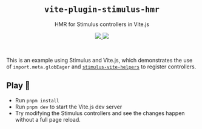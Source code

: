 <h2 align='center'><samp>vite-plugin-stimulus-hmr</samp></h2>

<p align='center'>HMR for Stimulus controllers in Vite.js</p>

<p align='center'>
  <a href='https://www.npmjs.com/package/vite-plugin-stimulus-hmr'>
    <img src='https://img.shields.io/npm/v/vite-plugin-stimulus-hmr?color=222&style=flat-square'>
  </a>
  <a href='https://github.com/ElMassimo/vite-plugin-stimulus-hmr/blob/main/LICENSE.txt'>
    <img src='https://img.shields.io/badge/license-MIT-blue.svg'>
  </a>
</p>

<br>

This is an example using Stimulus and Vite.js, which demonstrates the use of
`import.meta.globEager` and [`stimulus-vite-helpers`](https://github.com/ElMassimo/stimulus-vite-helpers) to register controllers.

## Play 🎸

- Run `pnpm install`
- Run `pnpm dev` to start the Vite.js dev server
- Try modifying the Stimulus controllers and see the changes happen without a full page reload.
